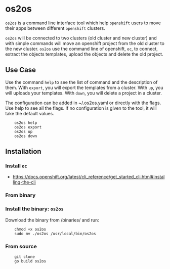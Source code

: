 
# os2os

`os2os` is a command line interface tool which help `openshift` users to move their apps
 between different `openshift` clusters.
 
 `os2os` will be connected to two clusters (old cluster and new cluster) and with simple commands will move
 an openshift project from the old cluster to the new cluster. `os2os` use the command line of openshift, `oc`, to 
 connect, extract the objects templates, upload the objects and delete the old project. 


## Use Case

Use the command `help` to see the list of command and the description of them.
With `export`, you will export the templates from a cluster.
With `up`, you will uploads your templates.
With `down`, you will delete a project in a cluster.

The configuration can be added in ~/.os2os.yaml or directly with the flags.
Use help to see all the flags.
If no configuration is given to the tool, it will take the default values.

```
    os2os help
    os2os export
    os2os up
    os2os down
```

## Installation

### Install `oc`

- https://docs.openshift.org/latest/cli_reference/get_started_cli.html#installing-the-cli

### From binary

### Install the binary: `os2os`

Download the binary from /binaries/<your operative system> and run:

```
    chmod +x os2os
    sudo mv ./os2os /usr/local/bin/os2os
```

### From source
 
```
    git clone
    go build os2os
```